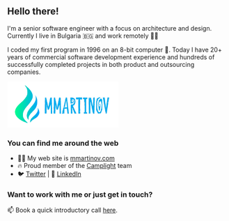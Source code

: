 ## Hello there!

I'm a senior software engineer with a focus on architecture and design. Currently I live in Bulgaria 🇧🇬 and work remotely 👨‍💻

I coded my first program in 1996 on an 8-bit computer 👾. Today I have 20+ years of commercial software development experience and hundreds of successfully completed projects in both product and outsourcing companies.

<img alt="MMartinov" src="./mmartinov-logo-blue.png" width="256" />

### You can find me around the web

- 🧗‍♂️ My web site is [mmartinov.com](https://mmartinov.com)
- 🔥 Proud member of the [Camplight](https://camplight.net) team
- 🐦 [Twitter](https://twitter.com/mmartinov) | 💼 [LinkedIn](https://www.linkedin.com/in/martinov/)

### Want to work with me or just get in touch?

📫 Book a quick introductory call [here](https://cal.com/mmartinov/45-min-meeting).
